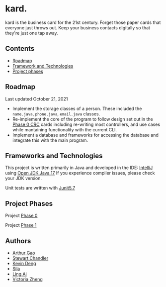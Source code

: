# kard.

kard is the business card for the 21st century. Forget those paper cards that everyone just throws out. Keep your business contacts digitally so that they're just one tap away.

## Contents

- [Roadmap](https://github.com/CSC207-UofT/course-project-purplemongoose##roadmap)
- [Framework and Technologies](https://github.com/CSC207-UofT/course-project-purplemongoose##frameworks-and-technologies)
- [Project phases](https://github.com/CSC207-UofT/course-project-purplemongoose##project-phases)

## Roadmap

Last updated October 21, 2021

- Implement the storage classes of a person. These included the `name.java`, `phone.java`, `email.java` classes.
- Re-implement the core of the program to follow design set out in the [Phase 0 CRC](https://github.com/CSC207-UofT/course-project-purplemongoose/tree/main/phase0/CRC%20Cards) cards including re-writing most controllers, and use cases while mantaining functionality with the current CLI.
- Implement a database and frameworks for accessing the database and integrate this with the main program.

## Frameworks and Technologies

This project is written primarily in Java and developed in the IDE: [IntelliJ](https://www.jetbrains.com/idea/) using [Open JDK Java 17](https://jdk.java.net/17/) If you experience compiler issues, please check your JDK version.

Unit tests are written with [Junit5.7](https://junit.org/junit5/) 

## Project Phases

Project [Phase 0]()

Project [Phase 1]()

## Authors

- [Arthur Gao](https://github.com/Affixrevy)
- [Stewart Chandler](https://github.com/StewartChandler)
- [Kevin Deng](https://github.com/tiantian205)
- [Sila](https://github.com/mericsila)
- [Ling Ai](https://github.com/warzone2243)
- [Victoria Zheng](https://github.com/vzhang1112)



